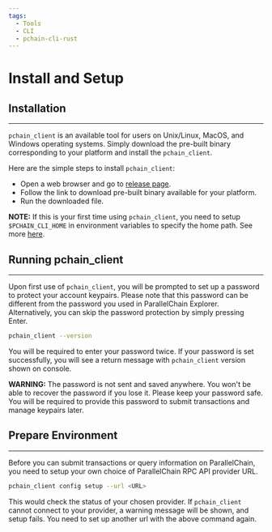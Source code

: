 ```yaml
---
tags:
  - Tools
  - CLI
  - pchain-cli-rust
---
```


# Install and Setup

## Installation
---

`pchain_client` is an available tool for users on Unix/Linux, MacOS, and Windows operating systems. Simply download the pre-built binary corresponding to your platform and install the `pchain_client`.

Here are the simple steps to install `pchain_client`:

- Open a web browser and go to [release page](https://github.com/parallelchain-io/pchain-client-cli/releases).
- Follow the link to download pre-built binary available for your platform.
- Run the downloaded file.

**NOTE:**
If this is your first time using `pchain_client`, you need to setup `$PCHAIN_CLI_HOME` in environment variables to specify the home path. See more [here](https://chlee.co/how-to-setup-environment-variables-for-windows-mac-and-linux/).

## Running pchain_client
---

Upon first use of `pchain_client`, you will be prompted to set up a password to protect your account keypairs. Please note that this password can be different from the password you used in ParallelChain Explorer. Alternatively, you can skip the password protection by simply pressing Enter.

```sh
pchain_client --version
```
You will be required to enter your password twice. If your password is set successfully, you will see a return message with `pchain_client` version shown on console.

**WARNING:**
The password is not sent and saved anywhere. You won't be able to recover the password if you lose it. Please keep your password safe. You will be required to provide this password to submit transactions and manage keypairs later.


## Prepare Environment
---

Before you can submit transactions or query information on ParallelChain, you need to setup your own choice of ParallelChain RPC API provider URL.

```sh
pchain_client config setup --url <URL>
```
This would check the status of your chosen provider. If `pchain_client` cannot connect to your provider, a warning message will be shown, and setup fails. You need to set up another url with the above command again.